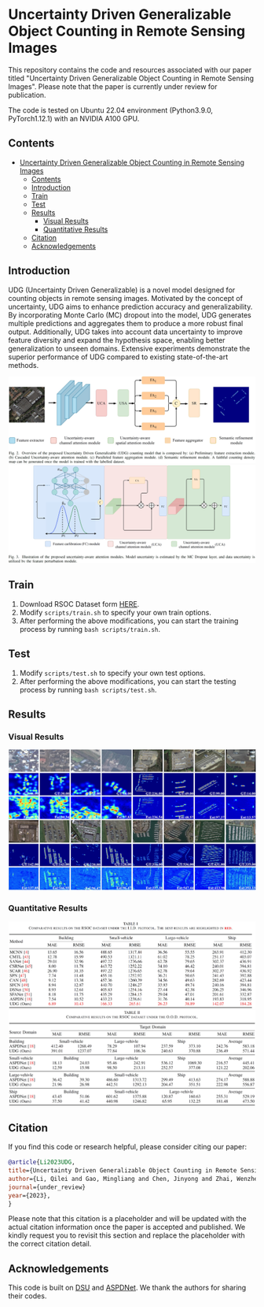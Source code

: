# Uncertainty Driven Generalizable Object Counting in Remote Sensing Images

This repository contains the code and resources associated with our paper titled "Uncertainty Driven Generalizable Object Counting in Remote Sensing Images". Please note that the paper is currently under review for publication.

The code is tested on Ubuntu 22.04 environment (Python3.9.0, PyTorch1.12.1) with an NVIDIA A100 GPU.

## Contents

- [Uncertainty Driven Generalizable Object Counting in Remote Sensing Images](#uncertainty-driven-generalizable-object-counting-in-remote-sensing-images)
  - [Contents](#contents)
  - [Introduction](#introduction)
  - [Train](#train)
  - [Test](#test)
  - [Results](#results)
    - [Visual Results](#visual-results)
    - [Quantitative Results](#quantitative-results)
  - [Citation](#citation)
  - [Acknowledgements](#acknowledgements)

## Introduction

UDG (Uncertainty Driven Generalizable) is a novel model designed for counting objects in remote sensing images. Motivated by the concept of uncertainty, UDG aims to enhance prediction accuracy and generalizability. By incorporating Monte Carlo (MC) dropout into the model, UDG generates multiple predictions and aggregates them to produce a more robust final output. Additionally, UDG takes into account data uncertainty to improve feature diversity and expand the hypothesis space, enabling better generalization to unseen domains. Extensive experiments demonstrate the superior performance of UDG compared to existing state-of-the-art methods.

![arch](assets/framework.jpg)
![arch](assets/uncertainty_model.jpg)

## Train

1. Download RSOC Dataset form [HERE](https://captain-whu.github.io/DOTA).
2. Modify `scripts/train.sh` to specify your own train options.
3. After performing the above modifications, you can start the training process by running `bash scripts/train.sh`.

## Test

1. Modify `scripts/test.sh` to specify your own test options.
2. After performing the above modifications, you can start the testing process by running `bash scripts/test.sh`.

## Results

### Visual Results

![arch](assets/results.jpg)

### Quantitative Results

![arch](assets/sota_iid.jpg)
![arch](assets/sota_ood.jpg)

## Citation

If you find this code or research helpful, please consider citing our paper:

```BibTeX
@article{Li2023UDG,
title={Uncertainty Driven Generalizable Object Counting in Remote Sensing Images},
author={Li, Qilei and Gao, Mingliang and Chen, Jinyong and Zhai, Wenzhe and Guo, Xiangyu and Jeon, Gwanggil and Chehri, Abdellah},
journal={under_review}
year={2023},
}
```

Please note that this citation is a placeholder and will be updated with the actual citation information once the paper is accepted and published. We kindly request you to revisit this section and replace the placeholder with the correct citation detail.

## Acknowledgements

This code is built on [DSU](https://github.com/lixiaotong97/DSU) and [ASPDNet](https://github.com/gaoguangshuai/Counting-from-Sky-A-Large-scale-Dataset-for-Remote-Sensing-Object-Counting-and-A-Benchmark-Method). We thank the authors for sharing their codes.
